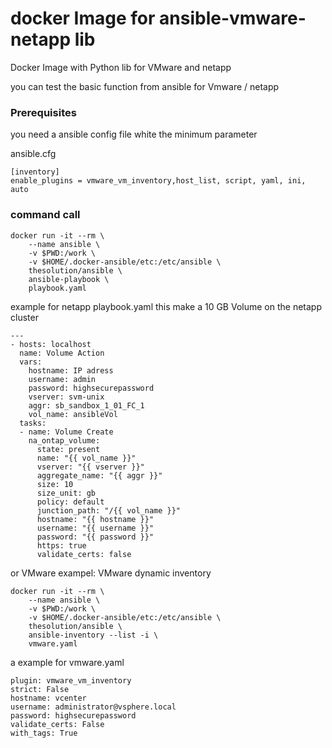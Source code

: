 # docker Image for ansible-vmware-netapp lib
Docker Image with Python lib for VMware and netapp



you can test the basic function from ansible for Vmware / netapp

### Prerequisites
you need a ansible config file white the minimum parameter

ansible.cfg
```
[inventory]
enable_plugins = vmware_vm_inventory,host_list, script, yaml, ini, auto

```
### command call
```
docker run -it --rm \
    --name ansible \
    -v $PWD:/work \
    -v $HOME/.docker-ansible/etc:/etc/ansible \
    thesolution/ansible \
    ansible-playbook \
    playbook.yaml

```
example for netapp playbook.yaml
this make a 10 GB Volume on the netapp cluster
```
---
- hosts: localhost
  name: Volume Action
  vars:
    hostname: IP adress
    username: admin
    password: highsecurepassword
    vserver: svm-unix
    aggr: sb_sandbox_1_01_FC_1
    vol_name: ansibleVol
  tasks:
  - name: Volume Create
    na_ontap_volume:
      state: present
      name: "{{ vol_name }}"
      vserver: "{{ vserver }}"
      aggregate_name: "{{ aggr }}"
      size: 10
      size_unit: gb
      policy: default
      junction_path: "/{{ vol_name }}"
      hostname: "{{ hostname }}"
      username: "{{ username }}"
      password: "{{ password }}"
      https: true
      validate_certs: false
```
or
VMware exampel: VMware dynamic inventory
```
docker run -it --rm \
    --name ansible \
    -v $PWD:/work \
    -v $HOME/.docker-ansible/etc:/etc/ansible \
    thesolution/ansible \
    ansible-inventory --list -i \
    vmware.yaml

```

a example for vmware.yaml
```
plugin: vmware_vm_inventory
strict: False
hostname: vcenter
username: administrator@vsphere.local
password: highsecurepassword
validate_certs: False
with_tags: True
```
